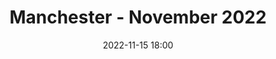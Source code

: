 ---
templateKey: 'event-page'
eventId: 179c6edc-fe8b-4720-a421-538b31d3d137
title: Manchester - November 2022
sup: Join us for the 2nd Manchester Sitecore Technical User Group meetup of 2022 Hosted at DEPT® and they are kindly providing Refreshments and Pizza too. We have some great Talks from Experts from the Sitecore Community and the oportunity to catchup with other Sitecore developers and network too. 
 Please sign in and RSVP at the bottom of this page, so we can keep track of numbers for Food and Drinks. 
date: 2022-11-15 18:00
dateConfirmed: true
showOnlineRsvp: false
image: ../../../../img/dept-event-space4.jpg
sponsors: DEPT®
venue:
  name: DEPT® 
  address: 9th Floor, Bridgewater House, Whitworth Street, M1 6LT Manchester
  position: 
  details: "TBC"
agenda:
  - agenda-item:
    time: "18:00"
    value: Arrival and networking
  - talk:
    time: "18:15"
    who: "Matt Knowles - Solutions Architect at EPAM Systems"
    intro: "The Cloud Utilising Cosmos to scale Powershell to enterprise level reporting and updating"
    description: "TBC"
  - talk: 
    time: "18:45"
    who: "DEPT®"
    intro: "Talk 2 TBC"
    description: "TBC"
  - talk:
    time: "19:15"
    who: "Jeremy Davis - Architect at UNRVLD & Dominic Hurst - Senior Consultant at Infinity Works"
    intro: "Sitecore Symposium Hightlights"
    description: "This will be our first meet-up after the 'Sitecore Symposium' conference in Chicago. That's always a time for product announcements, new roadmaps and news about where Sitecore are heading in the coming year. Join us to find out what those announcements were, and get some insight into how they might affect you and your work."
  - talk:
    time: "19:45"
    who: "TBC"
    intro:  "Talk 4 TBC"
    description: "TBC"
  - agenda-item:
    time: "20:20"
    value: Networking
  - agenda-item:
    time: "20:30"
    value: Close
meta:
  metaTitle: Sitecore User Group - Manchester November 2022  
  metaDescription: Join us for the 2nd Manchester Sitecore Technical User Group meetup of 2022 
  metaKeywords: sitecore, user group, manchester, DEPT
---